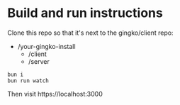 # Build and run instructions

Clone this repo so that it's next to the gingko/client repo:

- /your-gingko-install
  - /client
  - /server

```
bun i
bun run watch
```
Then visit https://localhost:3000
